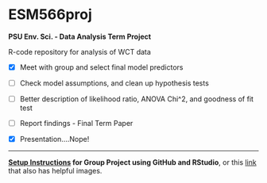 # ESM566proj

**PSU Env. Sci. - Data Analysis Term Project**

R-code repository for analysis of WCT data
 
- [x] Meet with group and select final model predictors
- [ ] Check model assumptions, and clean up hypothesis tests
- [ ] Better description of likelihood ratio, ANOVA Chi^2, and goodness of fit test

- [ ] Report findings - Final Term Paper
- [x] Presentation....Nope!

----------

**[Setup Instructions](https://github.com/PSU-Env/GitHub-for-RStudio) for Group Project using GitHub and RStudio**, or this [link](https://github.com/PSU-Env/GitHub-for-RStudio) that also has helpful images. 
